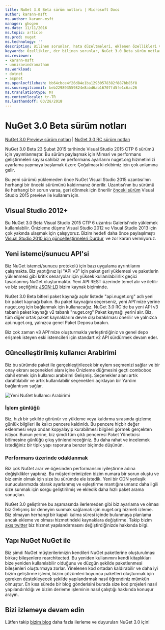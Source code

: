 ```yaml
---
title: NuGet 3.0 Beta sürüm notları | Microsoft Docs
author: karann-msft
ms.author: karann-msft
manager: ghogen
ms.date: 11/11/2016
ms.topic: article
ms.prod: nuget
ms.technology: ''
description: Bilinen sorunlar, hata düzeltmeleri, eklenen özellikleri ve dcr dahil olmak üzere NuGet 3.0 Beta için sürüm notları.
keywords: Özellikler, dcr bilinen sorunlar, NuGet 3.0 Beta sürüm notları, hata düzeltmeleri eklendi
ms.reviewer:
- karann-msft
- unniravindranathan
ms.workload:
- dotnet
- aspnet
ms.openlocfilehash: bb64cbce4f26d84e1ba12930578382f887bb85f8
ms.sourcegitcommit: beb229893559824e8abd6ab16707fd5fe1c6ac26
ms.translationtype: MT
ms.contentlocale: tr-TR
ms.lasthandoff: 03/28/2018
---
```

# <a name="nuget-30-beta-release-notes"></a>NuGet 3.0 Beta sürüm notları

[NuGet 3.0 Preview sürüm notları](../release-notes/nuget-3.0-preview.md) | [NuGet 3.0 RC sürüm notları](../release-notes/nuget-3.0-rc.md)

NuGet 3.0 Beta 23 Şubat 2015 tarihinde Visual Studio 2015 CTP 6 sürümü için yayımlanmıştır. Bu sürüm paylaşmak için Mimari ve performans geliştirmeleri sayısı sahibiz ve performans ayarlarını nuget.org hizmetimizi ayarlama yapmaya başlamak üzere Çoğalması ki ekibimiz için çok anlamına gelir.

Bu yeni sürümü yüklemeden önce NuGet Visual Studio 2015 uzantısı'nın herhangi bir önceki sürümünü kaldırmanız önerilir.  Uzantısı'nın bu sürümü ile herhangi bir sorun varsa, geri dönmek için önerilir [önceki sürüm](http://nuget.codeplex.com/downloads/get/909582) Visual Studio 2015 preview ile kullanım için.

## <a name="visual-studio-2012"></a>Visual Studio 2012+

Bu NuGet 3.0 Beta Visual Studio 2015 CTP 6 uzantısı Galerisi'nde yüklemek kullanılabilir. Önizleme düşme Visual Studio 2012 ve Visual Studio 2013 için çok yakında ulaşmak için çalışıyoruz. Bizim hedefi daha önce paylaşılmıştı [Visual Studio 2010 için güncelleştirmeleri Durdur](http://blog.nuget.org/20141002/visual-studio-2010.html), ve zor kararı vermiyoruz.

## <a name="new-clientserver-api"></a>Yeni istemci/sunucu API'si

Biz NuGet istemci/sunucu protokolü için bazı uygulama ayrıntılarını çalışmakta. Biz yaptığınız işi "API v3" için paket geri yüklemesi ve paketlerin yüklenmesi gibi kritik senaryolar için yüksek kullanılabilirlik geçici tasarlanmış NuGet oluşturmaktır. Yeni API REST üzerinde temel alır ve iletilir ve biz seçtiğiniz [JSON-LD](http://json-ld.org) bizim kaynak biçiminde.

NuGet 3.0 Beta bitleri paket kaynağı açılır listede "api.nuget.org" adlı yeni bir paket kaynağı bakın.   Bu paket kaynağını seçerseniz, yeni API'mize yerine nuget.org için bağlanmak için kullanacağız. NuGet 3.0 RC'de bu yeni API v3 tabanlı paket kaynağı v2 tabanlı "nuget.org" Paket kaynağı yerini alır.  Biz, tüm diğer ortak paket kaynaklarını devre dışı bırakılması önerilir ve yalnızca api.nuget.org, yalnızca genel Paket Deposu bırakın.

Biz çok zaman v3 API'mize oluşturmakla yerleştirdiğiniz ve genel depo erişmek isteyen eski istemcileri için standart v2 API sürdürmek devam eder.

## <a name="updated-ui"></a>Güncelleştirilmiş kullanıcı Arabirimi

Biz bu sürümde paket ile gerçekleştirilecek bir eylem seçmenizi sağlar ve bir onay ekranı seçenekleri alanı içine Önizleme düğmesini geçti combobox dahil etmek için kullanıcı arabirimi Gelişmiş.  Seçenekler alanı artık daraltılabilir ve artık kullanılabilir seçenekleri açıklayan bir Yardım bağlantısını sağlar.

![Yeni NuGet kullanıcı Arabirimi](./media/NuGet-3.0-Beta/updated-ui.png)


### <a name="operation-logging"></a>İşlem günlüğü

Biz, hızlı bir şekilde görünür ve yükleme veya kaldırma sırasında gizleme günlük bilgileri ile kalıcı pencere kaldırıldı.  Bu pencere hiçbir değer eklenmesi veya ondan kopyalayıp kurabilmesi bilgileri görmek gerçekten istiyor.  Bunun yerine, biz şimdi tüm çıktı penceresi Paket Yöneticisi bölmesine günlüğü çıkış yönlendireceğiniz.  Bu daha rahat ve incelemek istediğiniz bir tipik yapı raporuna benzer biçimde düşünün.


### <a name="focus-on-performance"></a>Performans üzerinde odaklanmak

Biz çok NuGet arar ve öğesinden performansını iyileştirme adına değişiklikler yaptınız.  Bu müşterilerimizden bizim numara bir sorun oluştu ve biz emin olmak için size bu sürümde ele istedik.  Yeni bir CDN yerleşik sunucularımızda olarak ayarlanmış ve eşleştirme mantığını umarız daha ilgili size sunmak için sorgu geliştirilmiş ve ekledik daha hızlı paket arama sonuçları.

NuGet 3.0 geliştirme bu aşamasında ilerlemeden gibi biz ayarlama ve olması biz Gelişmiş bir deneyim sunmak sağlamak için nuget.org hizmeti izleme.  Biz olmayan herhangi bir kapalı kalma süresi içinde bulunmaya planlama ancak ekleme ve olması hizmetindeki kaynaklara değiştirme.  Takip bizim [akış twitter](http://twitter.com/nuget) biz hizmet yapılandırmasını değiştirdiğinizde hakkında bilgi.

## <a name="building-nuget-with-nuget"></a>Yapı NuGet NuGet ile

Biz şimdi NuGet müşterilerimizin kendileri NuGet paketlerine oluşturulması birkaç bileşenlere rearchitected. Bu yeniden kullanımını kendi kitaplıkları bize yeniden kullanılabilir olduğunu ve düzgün şekilde paketlenmesi bileşenleri oluşturmaya zorlar.  Yinelenen kod ortadan kaldırabilir ve daha iyi bizim geliştirme işlemi, bizim çözümleri boyunca paketleri oluşturmak için gereken destekleyecek şekilde yapılandırmak nasıl öğrendiniz mümkün olmuştur.  En kısa sürede bir blog gönderisini burada size kod projeleri nasıl yapılandırıldığı ve bizim derleme işleminin nasıl çalıştığı hakkında konuşur arayın.

## <a name="stay-tuned"></a>Bizi izlemeye devam edin

Lütfen takip [bizim blog](http://blog.nuget.org) daha fazla ilerleme ve duyuruları NuGet 3.0 için!
